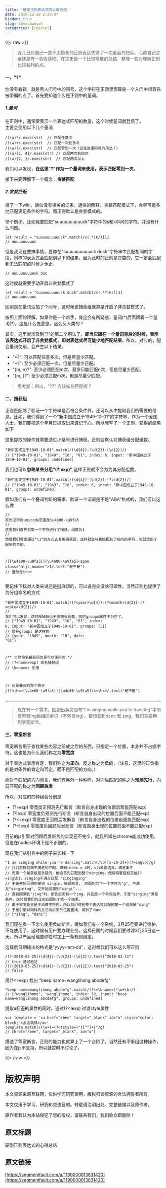 ```yaml
---
title: '硬刚正则表达式的心得总结' 
date: 2018-12-10 2:30:07
hidden: true
slug: 35vzsbwmyoh
categories: [reprint]
---
```


{{< raw >}}

                    
<blockquote>近几日对自己一直不太擅长的正则表达式做了一次全面的扫盲。心疼自己之余还是有一些收获吧，在这里做一个比较零散的总结，整理一些对理解正则比较有利的点。</blockquote>
<h4>一、"?"</h4>
<p>你没有看错，就是黑人问号中的问号，这个字符在正则里面算是一个入门中很容易被带偏的点了。首先要知道什么是正则中的量词。</p>
<h5>1.量词</h5>
<p>在正则中，通常要表示一个表达式匹配的数量，这个时候量词就登场了。<br>主要会使用以下几个量词</p>
<div class="widget-codetool" style="display:none;">
      <div class="widget-codetool--inner">
      <span class="selectCode code-tool" data-toggle="tooltip" data-placement="top" title="" data-original-title="全选"></span>
      <span type="button" class="copyCode code-tool" data-toggle="tooltip" data-placement="top" data-clipboard-text="/(\w)*/.exec(str)  // 匹配任意次
/(\w)+/.exec(str)  // 匹配一次到多次
/(\w)?/.exec(str)  // 匹配零到一次（记住这里问号的用法！）
/(\w){2, 4}/.exec(str) // 匹配两次到四次
/(\w){2, }/.exec(str)  // 匹配两次以上" title="" data-original-title="复制"></span>
      <span type="button" class="saveToNote code-tool" data-toggle="tooltip" data-placement="top" title="" data-original-title="放进笔记"></span>
      </div>
      </div><pre class="javascript hljs"><code class="JS">/(\w)*<span class="hljs-regexp">/.exec(str)  /</span><span class="hljs-regexp">/ 匹配任意次
/</span>(\w)+<span class="hljs-regexp">/.exec(str)  /</span><span class="hljs-regexp">/ 匹配一次到多次
/</span>(\w)?<span class="hljs-regexp">/.exec(str)  /</span><span class="hljs-regexp">/ 匹配零到一次（记住这里问号的用法！）
/</span>(\w){<span class="hljs-number">2</span>, <span class="hljs-number">4</span>}/.exec(str) <span class="hljs-comment">// 匹配两次到四次</span>
/(\w){<span class="hljs-number">2</span>, }/.exec(str)  <span class="hljs-comment">// 匹配两次以上</span></code></pre>
<p>我们可以发现，<strong>在这里"?"作为一个量词来使用，表示匹配零到一次</strong>。</p>
<p>接下来要理解下一个概念：<strong>贪婪匹配</strong></p>
<h5>2.贪婪匹配</h5>
<p>搜了一下wiki，貌似没有相关的词条，通俗的解释，贪婪匹配模式下，会尽可能多地匹配满足条件的字符。而正则默认是贪婪模式的。</p>
<p>举个例子。比如我要匹配"suuuuuuuuuuck"字符中的s和k中间的字符。并没有什么问题。</p>
<div class="widget-codetool" style="display:none;">
      <div class="widget-codetool--inner">
      <span class="selectCode code-tool" data-toggle="tooltip" data-placement="top" title="" data-original-title="全选"></span>
      <span type="button" class="copyCode code-tool" data-toggle="tooltip" data-placement="top" data-clipboard-text="let result = &quot;suuuuuuuuuuck&quot;.match(/s(.*)k/)[1]
// uuuuuuuuuuc" title="" data-original-title="复制"></span>
      <span type="button" class="saveToNote code-tool" data-toggle="tooltip" data-placement="top" title="" data-original-title="放进笔记"></span>
      </div>
      </div><pre class="javascript hljs"><code class="JS"><span class="hljs-keyword">let</span> result = <span class="hljs-string">"suuuuuuuuuuck"</span>.match(<span class="hljs-regexp">/s(.*)k/</span>)[<span class="hljs-number">1</span>]
<span class="hljs-comment">// uuuuuuuuuuc</span></code></pre>
<p>但是我现在要搞事情，要你在"suuuuuuuuuuck duck"字符串中匹配相同的字段，同样的表达式会匹配到以下的结果，因为此时的正则是贪婪的，它一定会匹配到无法匹配的时候才休止。</p>
<div class="widget-codetool" style="display:none;">
      <div class="widget-codetool--inner">
      <span class="selectCode code-tool" data-toggle="tooltip" data-placement="top" title="" data-original-title="全选"></span>
      <span type="button" class="copyCode code-tool" data-toggle="tooltip" data-placement="top" data-clipboard-text="// uuuuuuuuuuck duc" title="" data-original-title="复制"></span>
      <span type="button" class="saveToNote code-tool" data-toggle="tooltip" data-placement="top" title="" data-original-title="放进笔记"></span>
      </div>
      </div><pre class="javascript hljs"><code class="JS" style="word-break: break-word; white-space: initial;"><span class="hljs-comment">// uuuuuuuuuuck duc</span></code></pre>
<p>这时候就需要手动开启非贪婪模式了</p>
<div class="widget-codetool" style="display:none;">
      <div class="widget-codetool--inner">
      <span class="selectCode code-tool" data-toggle="tooltip" data-placement="top" title="" data-original-title="全选"></span>
      <span type="button" class="copyCode code-tool" data-toggle="tooltip" data-placement="top" data-clipboard-text="let result = &quot;suuuuuuuuuuck duck&quot;.match(/s(.*?)k/)[1]
// uuuuuuuuuuc" title="" data-original-title="复制"></span>
      <span type="button" class="saveToNote code-tool" data-toggle="tooltip" data-placement="top" title="" data-original-title="放进笔记"></span>
      </div>
      </div><pre class="javascript hljs"><code class="JS"><span class="hljs-keyword">let</span> result = <span class="hljs-string">"suuuuuuuuuuck duck"</span>.match(<span class="hljs-regexp">/s(.*?)k/</span>)[<span class="hljs-number">1</span>]
<span class="hljs-comment">// uuuuuuuuuuc</span></code></pre>
<p>区别是在量词后加了个问号，这时候该捕获组就算是开启了非贪婪模式了。</p>
<p>按照上面的理解，如果你是一个新手，肯定会有所疑惑，量词(*)后面跟着一个量词(?)，这是什么鬼意思，这么反人类的？</p>
<p>其实，这里就涉及到"?"的第二个用法了，<strong>即当它跟在一个量词背后的时候，表示该表达式开启了非贪婪模式，即对表达式尽可能少地匹配结果</strong>。所以，对应的，配合量词使用，会产生以下结果。</p>
<ul>
<li>"*?": 可以匹配任意多次，但是尽量少匹配。</li>
<li>"+?": 至少必须匹配一次，但是尽量少匹配。</li>
<li>"{m, n}?": 至少必须匹配m次，最多只能匹配n次，但是尽量少匹配。</li>
<li>"{m, }?": 至少必须匹配m次，但是尽量少匹配。</li>
</ul>
<blockquote>思考题：所以，"??" 应该如何匹配呢？</blockquote>
<h4>二、捕获组</h4>
<p>正则匹配除了验证一个字符串是否符合条件外，还可以从中提取我们所需要的信息。比如，我们得到了一个"新中国成立于1949-10-01"的字符串，作为一个爱国人士，我们要把这个年月日提取出来谨记于心。所以我写了一个正则，获得的结果如下</p>
<p>这里提取的操作就需要通过小括号进行捕获。正则会默认对捕获组分配组数。</p>
<div class="widget-codetool" style="display:none;">
      <div class="widget-codetool--inner">
      <span class="selectCode code-tool" data-toggle="tooltip" data-placement="top" title="" data-original-title="全选"></span>
      <span type="button" class="copyCode code-tool" data-toggle="tooltip" data-placement="top" data-clipboard-text="&quot;新中国成立于1949-10-01&quot;.match(/(\d{4})-(\d{2})-(\d{2})/)
// [&quot;1949-10-01&quot;, &quot;1949&quot;, &quot;10&quot;, &quot;01&quot;, index: 6, input: &quot;新中国成立于1949-10-01&quot;, groups: undefined]" title="" data-original-title="复制"></span>
      <span type="button" class="saveToNote code-tool" data-toggle="tooltip" data-placement="top" title="" data-original-title="放进笔记"></span>
      </div>
      </div><pre class="javascript hljs"><code class="JS"><span class="hljs-string">"新中国成立于1949-10-01"</span>.match(<span class="hljs-regexp">/(\d{4})-(\d{2})-(\d{2})/</span>)
<span class="hljs-comment">// ["1949-10-01", "1949", "10", "01", index: 6, input: "新中国成立于1949-10-01", groups: undefined]</span></code></pre>
<p>我们也可以<strong>忽略某些分组"(?:exp)"</strong>,这样正则就不会为为其分配组数。</p>
<div class="widget-codetool" style="display:none;">
      <div class="widget-codetool--inner">
      <span class="selectCode code-tool" data-toggle="tooltip" data-placement="top" title="" data-original-title="全选"></span>
      <span type="button" class="copyCode code-tool" data-toggle="tooltip" data-placement="top" data-clipboard-text="&quot;新中国成立于1949-10-01&quot;.match(/(\d{4})-(\d{2})-(?:\d{2})/)
// [&quot;1949-10-01&quot;, &quot;1949&quot;, &quot;10&quot;, index: 6, input: &quot;新中国成立于1949-10-01&quot;, groups: undefined]" title="" data-original-title="复制"></span>
      <span type="button" class="saveToNote code-tool" data-toggle="tooltip" data-placement="top" title="" data-original-title="放进笔记"></span>
      </div>
      </div><pre class="javascript hljs"><code class="JS"><span class="hljs-string">"新中国成立于1949-10-01"</span>.match(<span class="hljs-regexp">/(\d{4})-(\d{2})-(?:\d{2})/</span>)
<span class="hljs-comment">// ["1949-10-01", "1949", "10", index: 6, input: "新中国成立于1949-10-01", groups: undefined]</span></code></pre>
<p>假如我们有一个叠词判断的需求，验证一个词语是不是"ABA"格式的，我们可以这么做</p>
<div class="widget-codetool" style="display:none;">
      <div class="widget-codetool--inner">
      <span class="selectCode code-tool" data-toggle="tooltip" data-placement="top" title="" data-original-title="全选"></span>
      <span type="button" class="copyCode code-tool" data-toggle="tooltip" data-placement="top" data-clipboard-text="// 首先汉字的unicode范围是\u4e00-\u9fa5
// 这里我们首先对第一个字符进行了捕获，组数为1
// 然后我们后面通过&quot;\1&quot;的方式去复用捕获组，这样就意味着匹配到了相同的字符，也就达到了限制的目的。

/([\u4e00-\u9fa5])[\u4e00-\u9fa5]\1/.test(&quot;是不是&quot;)
// 当然是true" title="" data-original-title="复制"></span>
      <span type="button" class="saveToNote code-tool" data-toggle="tooltip" data-placement="top" title="" data-original-title="放进笔记"></span>
      </div>
      </div><pre class="javascript hljs"><code class="JS"><span class="hljs-comment">// 首先汉字的unicode范围是\u4e00-\u9fa5</span>
<span class="hljs-comment">// 这里我们首先对第一个字符进行了捕获，组数为1</span>
<span class="hljs-comment">// 然后我们后面通过"\1"的方式去复用捕获组，这样就意味着匹配到了相同的字符，也就达到了限制的目的。</span>

/([\u4e00-\u9fa5])[\u4e00-\u9fa5]\<span class="hljs-number">1</span>/.test(<span class="hljs-string">"是不是"</span>)
<span class="hljs-comment">// 当然是true</span></code></pre>
<p>要记住下标对人类来说还是挺麻烦的，可以说完全没啥可读性，当然正则也提供了为分组命名的方式</p>
<div class="widget-codetool" style="display:none;">
      <div class="widget-codetool--inner">
      <span class="selectCode code-tool" data-toggle="tooltip" data-placement="top" title="" data-original-title="全选"></span>
      <span type="button" class="copyCode code-tool" data-toggle="tooltip" data-placement="top" data-clipboard-text="&quot;新中国成立于1949-10-01&quot;.match(/(?<year>\d{4})-(?<month>\d{2})-(?<date>\d{2})/)
// 我们可以发现，这时候捕获组不仅拥有组数，同时groups属性不为空了。
// [&quot;1949-10-01&quot;, &quot;1949&quot;, &quot;10&quot;, &quot;01&quot;, index: 6, input: &quot;新中国成立于1949-10-01&quot;, groups: {…}]
// 展开groups 是这样的
// {year: &quot;1949&quot;, month: &quot;10&quot;, date: &quot;01&quot;}

/** 当然命名捕获组也是可以使用的 */
// (?<name>exp) 命名捕获组
// \k<name> 引用

// 还是叠词的那个例子
/(?<thx>[\u4e00-\u9fa5])[\u4e00-\u9fa5]\k<thx>/.test(&quot;是不是&quot;)" title="" data-original-title="复制"></span>
      <span type="button" class="saveToNote code-tool" data-toggle="tooltip" data-placement="top" title="" data-original-title="放进笔记"></span>
      </div>
      </div><pre class="javascript hljs"><code class="JS"><span class="hljs-string">"新中国成立于1949-10-01"</span>.match(<span class="hljs-regexp">/(?&lt;year&gt;\d{4})-(?&lt;month&gt;\d{2})-(?&lt;date&gt;\d{2})/</span>)
<span class="hljs-comment">// 我们可以发现，这时候捕获组不仅拥有组数，同时groups属性不为空了。</span>
<span class="hljs-comment">// ["1949-10-01", "1949", "10", "01", index: 6, input: "新中国成立于1949-10-01", groups: {…}]</span>
<span class="hljs-comment">// 展开groups 是这样的</span>
<span class="hljs-comment">// {year: "1949", month: "10", date: "01"}</span>

<span class="hljs-comment">/** 当然命名捕获组也是可以使用的 */</span>
<span class="hljs-comment">// (?&lt;name&gt;exp) 命名捕获组</span>
<span class="hljs-comment">// \k&lt;name&gt; 引用</span>

<span class="hljs-comment">// 还是叠词的那个例子</span>
/(?&lt;thx&gt;[\u4e00-\u9fa5])[\u4e00-\u9fa5]\k&lt;thx&gt;/.test("是不是")</code></pre>
<hr>
<blockquote>现在有一个需求，匹配出英文语句"I'm singing while you're dancing"中所有带有ing后缀的单词（不包含ing）。要想拿到danc 和 sing，我们需要用到零宽断言。</blockquote>
<h4>三、零宽断言</h4>
<p>零宽断言用于查找某些内容之前或之后的东西，只指定一个位置，本身并不占据字符，这也是为什么我们称之为<strong>零宽度</strong></p>
<p>对于表达式表示肯定，我们称之为<strong>正向</strong>，反之称之为<strong>负向</strong>，（注意，这里的正负指的是对条件的肯定和否定，而不是匹配的方向。）</p>
<p>而对于匹配的方向而言，我们有另外一种称呼，对向后匹配的称之为<strong>预测先行</strong>，向前匹配的称之为<strong>回顾后发</strong></p>
<p>所以，对应的四种组合分别是</p>
<ul>
<li>(?=exp)  零宽度正预测先行断言（断言自身出现的位置后面能匹配exp）</li>
<li>(?!exp)  零宽度负预测先行断言（断言自身出现的位置后面不能匹配exp）</li>
<li>(?&lt;=exp) 零宽度正回顾后发断言（断言自身出现的位置前面能匹配exp）</li>
<li>(?&lt;!exp) 零宽度负回顾后发断言（断言自身出现的位置前面不能匹配exp）</li>
</ul>
<p>目前的js引擎对回顾后发断言的实现还不完全，就我所知在chrome能成功使用，但是在nodejs环境下是不识别的。</p>
<p>现在我们从引言中的例子来实践一下</p>
<div class="widget-codetool" style="display:none;">
      <div class="widget-codetool--inner">
      <span class="selectCode code-tool" data-toggle="tooltip" data-placement="top" title="" data-original-title="全选"></span>
      <span type="button" class="copyCode code-tool" data-toggle="tooltip" data-placement="top" data-clipboard-text="&quot;I am singing while you're dancing&quot;.match(/\b([a-zA-Z]+)(?=ing\b)/g)
// 我们忽略前面不满足的匹配，直到index = 4时，s为单词边界，满足条件
// 而第一个捕获组是贪婪的，他会首先匹配到整个singing，然后将掌控权交给(?=ing\b)，singing不满足匹配 &quot;singinging&quot;
// 于是开始回溯到单词 singin，继续断言， 匹配到的下一个字符为&quot;g&quot;, 不满足&quot;singining&quot;, 又开始回溯到&quot;singi&quot;...
// 直到回溯到&quot;sing&quot;时，断言后面有一个ing，并且是一个单词边界，于是&quot;singing&quot;满足条件，这时候我们的正则匹配到了第一个结果。
// 由于零宽断言是不消费字符的，所以我们得到整个表达式匹配的第一个结果是&quot;sing&quot;
// 于是引擎以同样的方式向后面的位置查找，得到了danc
// [&quot;sing&quot;, &quot;danc&quot;]" title="" data-original-title="复制"></span>
      <span type="button" class="saveToNote code-tool" data-toggle="tooltip" data-placement="top" title="" data-original-title="放进笔记"></span>
      </div>
      </div><pre class="javascript hljs"><code class="JS"><span class="hljs-string">"I am singing while you're dancing"</span>.match(<span class="hljs-regexp">/\b([a-zA-Z]+)(?=ing\b)/g</span>)
<span class="hljs-comment">// 我们忽略前面不满足的匹配，直到index = 4时，s为单词边界，满足条件</span>
<span class="hljs-comment">// 而第一个捕获组是贪婪的，他会首先匹配到整个singing，然后将掌控权交给(?=ing\b)，singing不满足匹配 "singinging"</span>
<span class="hljs-comment">// 于是开始回溯到单词 singin，继续断言， 匹配到的下一个字符为"g", 不满足"singining", 又开始回溯到"singi"...</span>
<span class="hljs-comment">// 直到回溯到"sing"时，断言后面有一个ing，并且是一个单词边界，于是"singing"满足条件，这时候我们的正则匹配到了第一个结果。</span>
<span class="hljs-comment">// 由于零宽断言是不消费字符的，所以我们得到整个表达式匹配的第一个结果是"sing"</span>
<span class="hljs-comment">// 于是引擎以同样的方式向后面的位置查找，得到了danc</span>
<span class="hljs-comment">// ["sing", "danc"]</span></code></pre>
<p>我们现在看一下怎么使用负向断言，假如我们有一个系统，3月25号要进行维护，不能使用了，这时候有用户要办理业务，选择日期的时候我们要过滤3月25日这一天，所以产品经理要你临时加上一条规则限定。</p>
<p>选择后日期输出的格式是"yyyy-mm-dd"，这时候我们可以这么写正则</p>
<div class="widget-codetool" style="display:none;">
      <div class="widget-codetool--inner">
      <span class="selectCode code-tool" data-toggle="tooltip" data-placement="top" title="" data-original-title="全选"></span>
      <span type="button" class="copyCode code-tool" data-toggle="tooltip" data-placement="top" data-clipboard-text="/(?!2018-03-25)(\d{4})-(\d{2})-(\d{2})/.test(&quot;2018-03-11&quot;)
// true 通过验证
/(?!2018-03-25)(\d{4})-(\d{2})-(\d{2})/.test(&quot;2018-03-25&quot;)
// false" title="" data-original-title="复制"></span>
      <span type="button" class="saveToNote code-tool" data-toggle="tooltip" data-placement="top" title="" data-original-title="放进笔记"></span>
      </div>
      </div><pre class="javascript hljs"><code class="JS">/(?!<span class="hljs-number">2018</span><span class="hljs-number">-03</span><span class="hljs-number">-25</span>)(\d{<span class="hljs-number">4</span>})-(\d{<span class="hljs-number">2</span>})-(\d{<span class="hljs-number">2</span>})/.test(<span class="hljs-string">"2018-03-11"</span>)
<span class="hljs-comment">// true 通过验证</span>
/(?!<span class="hljs-number">2018</span><span class="hljs-number">-03</span><span class="hljs-number">-25</span>)(\d{<span class="hljs-number">4</span>})-(\d{<span class="hljs-number">2</span>})-(\d{<span class="hljs-number">2</span>})/.test(<span class="hljs-string">"2018-03-25"</span>)
<span class="hljs-comment">// false</span></code></pre>
<p>用(?&lt;=exp) 找出 "beep name=wanglihong abcdefg"</p>
<div class="widget-codetool" style="display:none;">
      <div class="widget-codetool--inner">
      <span class="selectCode code-tool" data-toggle="tooltip" data-placement="top" title="" data-original-title="全选"></span>
      <span type="button" class="copyCode code-tool" data-toggle="tooltip" data-placement="top" data-clipboard-text="&quot;beep name=wanglihong abcdefg&quot;.match(/(?<=\bname=)(\w+\b)/)
// [&quot;wanglihong&quot;, &quot;wanglihong&quot;, index: 10, input: &quot;beep name=wanglihong abcdefg&quot;, groups: undefined]" title="" data-original-title="复制"></span>
      <span type="button" class="saveToNote code-tool" data-toggle="tooltip" data-placement="top" title="" data-original-title="放进笔记"></span>
      </div>
      </div><pre class="javascript hljs"><code class="JS"><span class="hljs-string">"beep name=wanglihong abcdefg"</span>.match(<span class="hljs-regexp">/(?&lt;=\bname=)(\w+\b)/</span>)
<span class="hljs-comment">// ["wanglihong", "wanglihong", index: 10, input: "beep name=wanglihong abcdefg", groups: undefined]</span></code></pre>
<p>提取a标签的属性的同时，通过(?&lt;!exp) 过滤style属性</p>
<div class="widget-codetool" style="display:none;">
      <div class="widget-codetool--inner">
      <span class="selectCode code-tool" data-toggle="tooltip" data-placement="top" title="" data-original-title="全选"></span>
      <span type="button" class="copyCode code-tool" data-toggle="tooltip" data-placement="top" data-clipboard-text="var template = '<a href=&quot;/bee&quot; target=&quot;_blank&quot; id=&quot;o&quot; style=&quot;color: black;&quot;>点击跳转</a>'
template.match(/(\w+)=(?<!style=)&quot;([^&quot;]+)&quot;/g)
// [href=&quot;/bee&quot;, target=&quot;_blank&quot;, id=&quot;o&quot;]" title="" data-original-title="复制"></span>
      <span type="button" class="saveToNote code-tool" data-toggle="tooltip" data-placement="top" title="" data-original-title="放进笔记"></span>
      </div>
      </div><pre class="javascript hljs"><code class="JS"><span class="hljs-keyword">var</span> template = <span class="hljs-string">'&lt;a href="/bee" target="_blank" id="o" style="color: black;"&gt;点击跳转&lt;/a&gt;'</span>
template.match(<span class="hljs-regexp">/(\w+)=(?&lt;!style=)"([^"]+)"/g</span>)
<span class="hljs-comment">// [href="/bee", target="_blank", id="o"]</span></code></pre>
<p>摸透了零宽断言，正则的能力也就算上了一个台阶了，当然还有平衡组这种操作，因为在js不支持，所以就暂时不讨论了。</p>

                
{{< /raw >}}

# 版权声明
本文资源来源互联网，仅供学习研究使用，版权归该资源的合法拥有者所有，

本文仅用于学习、研究和交流目的。转载请注明出处、完整链接以及原作者。

原作者若认为本站侵犯了您的版权，请联系我们，我们会立即删除！

## 原文标题
硬刚正则表达式的心得总结

## 原文链接
[https://segmentfault.com/a/1190000013831420](https://segmentfault.com/a/1190000013831420)


